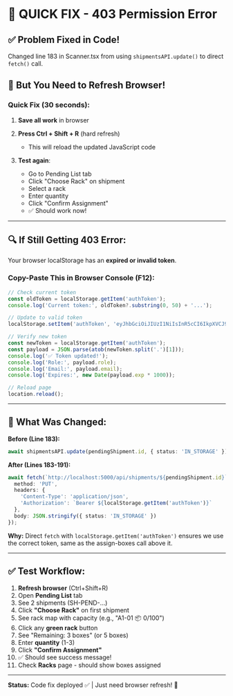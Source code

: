 # 🔧 QUICK FIX - 403 Permission Error

## ✅ Problem Fixed in Code!
Changed line 183 in Scanner.tsx from using `shipmentsAPI.update()` to direct `fetch()` call.

## 🚨 But You Need to Refresh Browser!

### Quick Fix (30 seconds):

1. **Save all work** in browser

2. **Press Ctrl + Shift + R** (hard refresh)
   - This will reload the updated JavaScript code

3. **Test again**:
   - Go to Pending List tab
   - Click "Choose Rack" on shipment
   - Select a rack
   - Enter quantity
   - Click "Confirm Assignment"
   - ✅ Should work now!

---

## 🔍 If Still Getting 403 Error:

Your browser localStorage has an **expired or invalid token**.

### Copy-Paste This in Browser Console (F12):

```javascript
// Check current token
const oldToken = localStorage.getItem('authToken');
console.log('Current token:', oldToken?.substring(0, 50) + '...');

// Update to valid token
localStorage.setItem('authToken', 'eyJhbGciOiJIUzI1NiIsInR5cCI6IkpXVCJ9.eyJpZCI6ImNtZ3BjcWEwNTAwMDJ2NjNuZGc5bDBsMWwiLCJlbWFpbCI6ImFkbWluQGRlbW8uY29tIiwicm9sZSI6IkFETUlOIiwiY29tcGFueUlkIjoiY21ncGNxOXV6MDAwMHY2M244ZGZoajM1eCIsImlhdCI6MTc2MDM3MzIwMSwiZXhwIjoxNzYwOTc4MDAxfQ.tMgjk-O9GCCdKX9ZcX84NmuC3bk0iOIUrBvY4RqfGTk');

// Verify new token
const newToken = localStorage.getItem('authToken');
const payload = JSON.parse(atob(newToken.split('.')[1]));
console.log('✅ Token updated!');
console.log('Role:', payload.role);
console.log('Email:', payload.email);
console.log('Expires:', new Date(payload.exp * 1000));

// Reload page
location.reload();
```

---

## 📝 What Was Changed:

**Before (Line 183):**
```typescript
await shipmentsAPI.update(pendingShipment.id, { status: 'IN_STORAGE' });
```

**After (Lines 183-191):**
```typescript
await fetch(`http://localhost:5000/api/shipments/${pendingShipment.id}`, {
  method: 'PUT',
  headers: {
    'Content-Type': 'application/json',
    'Authorization': `Bearer ${localStorage.getItem('authToken')}`
  },
  body: JSON.stringify({ status: 'IN_STORAGE' })
});
```

**Why:** Direct `fetch` with `localStorage.getItem('authToken')` ensures we use the correct token, same as the assign-boxes call above it.

---

## ✅ Test Workflow:

1. **Refresh browser** (Ctrl+Shift+R)
2. Open **Pending List** tab
3. See 2 shipments (SH-PEND-...)
4. Click **"Choose Rack"** on first shipment
5. See rack map with capacity (e.g., "A1-01 📦 0/100")
6. Click any **green rack** button
7. See "Remaining: 3 boxes" (or 5 boxes)
8. Enter **quantity** (1-3)
9. Click **"Confirm Assignment"**
10. ✅ Should see success message!
11. Check **Racks** page - should show boxes assigned

---

**Status:** Code fix deployed ✅ | Just need browser refresh! 🔄
